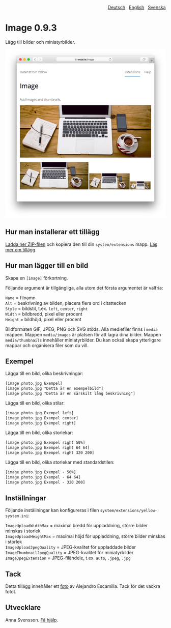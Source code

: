 <p align="right"><a href="README-de.md">Deutsch</a> &nbsp; <a href="README.md">English</a> &nbsp; <a href="README-sv.md">Svenska</a></p>

# Image 0.9.3

Lägg till bilder och miniatyrbilder.

<p align="center"><img src="SCREENSHOT.png" alt="Skärmdump"></p>

## Hur man installerar ett tillägg

[Ladda ner ZIP-filen](https://github.com/annaesvensson/yellow-image/archive/refs/heads/main.zip) och kopiera den till din `system/extensions` mapp. [Läs mer om tillägg](https://github.com/annaesvensson/yellow-update/tree/main/README-sv.md).

## Hur man lägger till en bild

Skapa en `[image]` förkortning.

Följande argument är tillgängliga, alla utom det första argumentet är valfria:
 
`Name` = filnamn  
`Alt` = beskrivning av bilden, placera flera ord i citattecken  
`Style` = bildstil, t.ex. `left`, `center`, `right`  
`Width` = bildbredd, pixel eller procent  
`Height` = bildhöjd, pixel eller procent  

Bildformaten GIF, JPEG, PNG och SVG stöds. Alla mediefiler finns i `media` mappen.
Mappen `media/images` är platsen för att lagra dina bilder. Mappen `media/thumbnails` innehåller miniatyrbilder. Du kan också skapa ytterligare mappar och organisera filer som du vill.

## Exempel

Lägga till en bild, olika beskrivningar:

    [image photo.jpg Exempel]
    [image photo.jpg "Detta är en exempelbild"]
    [image photo.jpg "Detta är en särskilt lång beskrivning"]

Lägga till en bild, olika stilar:

    [image photo.jpg Exempel left]
    [image photo.jpg Exempel center]
    [image photo.jpg Exempel right]

Lägga till en bild, olika storlekar:

    [image photo.jpg Exempel right 50%]
    [image photo.jpg Exempel right 64 64]
    [image photo.jpg Exempel right 320 200]

Lägga till en bild, olika storlekar med standardstilen:

    [image photo.jpg Exempel - 50%]
    [image photo.jpg Exempel - 64 64]
    [image photo.jpg Exempel - 320 200]

## Inställningar

Följande inställningar kan konfigureras i filen `system/extensions/yellow-system.ini`:

`ImageUploadWidthMax` = maximal bredd för uppladdning, större bilder minskas i storlek  
`ImageUploadHeightMax` = maximal höjd för uppladdning, större bilder minskas i storlek  
`ImageUploadJpegQuality` = JPEG-kvalitet för uppladdade bilder  
`ImageThumbnailJpegQuality` = JPEG-kvalitet för miniatyrbilder  
`ImageJpegExtension` = JPEG-filändele, t.ex. `auto`, `.jpeg`, `.jpg`  

## Tack

Detta tillägg innehåller ett [foto](https://unsplash.com/photos/xII7efH1G6o) av Alejandro Escamilla. Tack för det vackra fotot.

## Utvecklare

Anna Svensson. [Få hjälp](https://datenstrom.se/sv/yellow/help/).
